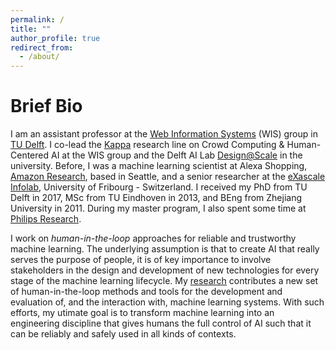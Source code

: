 ```yaml
---
permalink: /
title: ""
author_profile: true
redirect_from: 
  - /about/
---
```


# Brief Bio
<!--<img style="float: left;padding-right:3%" src="images/profile.jpg" width="35%">-->
I am an assistant professor at the [Web Information Systems](https://www.wis.ewi.tudelft.nl) (WIS) group in [TU Delft](https://www.tudelft.nl). I co-lead the [Kappa](https://www.wis.ewi.tudelft.nl/crowd-computing) research line on Crowd Computing & Human-Centered AI at the WIS group and the Delft AI Lab [Design@Scale](https://www.tudelft.nl/ai/design-at-scale-lab) in the university. Before, I was a machine learning scientist at Alexa Shopping, [Amazon Research](https://www.amazon.science), based in Seattle, and a senior researcher at the [eXascale Infolab](https://exascale.info), University of Fribourg - Switzerland. I received my PhD from TU Delft in 2017, MSc from TU Eindhoven in 2013, and BEng from Zhejiang University in 2011. During my master program, I also spent some time at [Philips Research](https://www.philips.com/a-w/research/home).

I work on *human-in-the-loop* approaches for reliable and trustworthy machine learning. The underlying assumption is that to create AI that really serves the purpose of people, it is of key importance to involve stakeholders in the design and development of new technologies for every stage of the machine learning lifecycle. My [research](research) contributes a new set of human-in-the-loop methods and tools for the development and evaluation of, and the interaction with, machine learning systems. With such efforts, my utimate goal is to transform machine learning into an engineering discipline that gives humans the full control of AI such that it can be reliably and safely used in all kinds of contexts. 



<!-- My work has received the [Douglas Engelbart Best Paper Award](https://en.wikipedia.org/wiki/ACM_SIGWEB#Hypertext_Douglas_Engelbart_Best_Paper_Award) by [ACM SIGWEB](https://www.sigweb.org) and the Best Paper Award from the [Trust in Crowd Work workshop](https://trustincrowdwork.west.uni-koblenz.de/home.html) at [ACM WebSci](https://www.webscience.org).
-->
